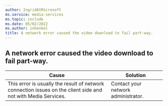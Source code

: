 ```yaml
---
author: IngridAtMicrosoft
ms.service: media-services
ms.topic: include
ms.date: 05/02/2022
ms.author: inhenkel
title: A network error caused the video download to fail part-way.
---
```


<!-- 2202180060000756 -->

## A network error caused the video download to fail part-way.

| Cause | Solution |
| ----- | -------- |
| This error is usually the result of network connection issues on the client side and not with Media Services. |  Contact your network administrator. |